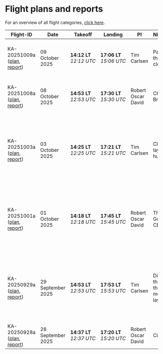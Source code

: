 <!-- This file was created automatically -->
# Flight plans and reports

For an overview of all flight categories, [click here](flight_categories).

Flight-ID | Date | Takeoff | Landing | PI | Nickname | Categories
--- | --- | --- | --- | --- | --- | ---
KA-20251009a ([plan](../plans/KA-20251009a.md), [report](../reports/KA-20251009a.md)) | 09 October 2025 | **14:12 LT**<br>_12:12 UTC_ | **17:06 LT**<br>_15:06 UTC_ | Tim Carlsen | Parting the clouds | {flight-cat}`cirrus` {flight-cat}`multi` {flight-cat}`ec_under` 
KA-20251008a ([plan](../plans/KA-20251008a.md), [report](../reports/KA-20251008a.md)) | 08 October 2025 | **14:53 LT**<br>_12:53 UTC_ | **17:30 LT**<br>_15:30 UTC_ | Robert Oscar David | Charlie Bravo | {flight-cat}`cirrus` {flight-cat}`cb_anvil` {flight-cat}`ec_under` 
KA-20251003a ([plan](../plans/KA-20251003a.md), [report](../reports/KA-20251003a.md)) | 03 October 2025 | **14:25 LT**<br>_12:25 UTC_ | **17:21 LT**<br>_15:21 UTC_ | Tim Carlsen | Cloud layer hunting | {flight-cat}`ec_under` {flight-cat}`mpc` {flight-cat}`melt_layer` {flight-cat}`precip` {flight-cat}`multi` {flight-cat}`marine_sc` 
KA-20251001a ([plan](../plans/KA-20251001a.md), [report](../reports/KA-20251001a.md)) | 01 October 2025 | **14:18 LT**<br>_12:18 UTC_ | **17:45 LT**<br>_15:45 UTC_ | Robert Oscar David | The Golden CELLO | {flight-cat}`ec_under` {flight-cat}`mpc` {flight-cat}`melt_layer` {flight-cat}`precip` {flight-cat}`multi` {flight-cat}`marine_sc` 
KA-20250929a ([plan](../plans/KA-20250929a.md), [report](../reports/KA-20250929a.md)) | 29 September 2025 | **14:53 LT**<br>_12:53 UTC_ | **17:53 LT**<br>_15:53 UTC_ | Tim Carlsen | Diving through the melting layer | {flight-cat}`ec_under` {flight-cat}`mpc` {flight-cat}`melt_layer` {flight-cat}`precip` {flight-cat}`multi` {flight-cat}`marine_sc` 
KA-20250928a ([plan](../plans/KA-20250928a.md), [report](../reports/KA-20250928a.md)) | 28 September 2025 | **14:37 LT**<br>_12:37 UTC_ | **17:20 LT**<br>_15:20 UTC_ | Robert Oscar David | Cirrus fun | {flight-cat}`ec_under` {flight-cat}`cirrus` 

